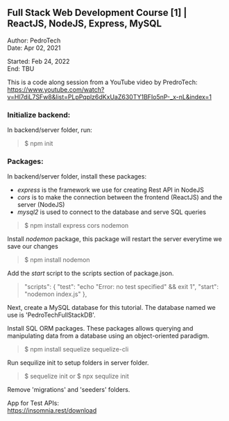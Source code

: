 ## Full Stack Web Development Course [1] | ReactJS, NodeJS, Express, MySQL

Author: PedroTech  
Date: Apr 02, 2021  

Started: Feb 24, 2022  
End: TBU  

This is a code along session from a YouTube video by PredroTech:
https://www.youtube.com/watch?v=Hl7diL7SFw8&list=PLpPqplz6dKxUaZ630TY1BFIo5nP-_x-nL&index=1  

### Initialize backend:
In backend/server folder, run:  
> $ npm init

### Packages:
In backend/server folder, install these packages:

- *express* is the framework we use for creating Rest API in NodeJS
- *cors* is to make the connection between the frontend (ReactJS) and the server (NodeJS)
- *mysql2* is used to connect to the database and serve SQL queries

> $ npm install express cors nodemon

Install *nodemon* package, this package will restart the server everytime we save our changes

> $ npm install nodemon

Add the *start* script to the scripts section of package.json.
> "scripts": {
>    "test": "echo \"Error: no test specified\" && exit 1",
>    "start": "nodemon index.js"
>  },

Next, create a MySQL database for this tutorial. The database named we use is 'PedroTechFullStackDB'.

Install SQL ORM packages. These packages allows querying and manipulating data from a database using an object-oriented paradigm.

> $ npm install sequelize sequelize-cli

Run sequilize init to setup folders in server folder.

> $ sequelize init
> or
> $ npx sequlize init

Remove 'migrations' and 'seeders' folders.

App for Test APIs:  
https://insomnia.rest/download



